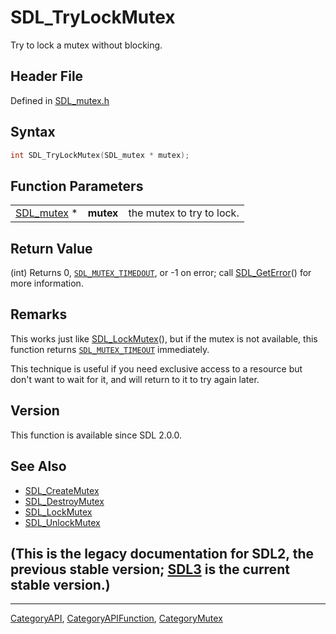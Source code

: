 # SDL_TryLockMutex

Try to lock a mutex without blocking.

## Header File

Defined in [SDL_mutex.h](https://github.com/libsdl-org/SDL/blob/SDL2/include/SDL_mutex.h)

## Syntax

```c
int SDL_TryLockMutex(SDL_mutex * mutex);
```

## Function Parameters

|                          |           |                           |
| ------------------------ | --------- | ------------------------- |
| [SDL_mutex](SDL_mutex) * | **mutex** | the mutex to try to lock. |

## Return Value

(int) Returns 0, [`SDL_MUTEX_TIMEDOUT`](SDL_MUTEX_TIMEDOUT), or -1 on
error; call [SDL_GetError](SDL_GetError)() for more information.

## Remarks

This works just like [SDL_LockMutex](SDL_LockMutex)(), but if the mutex is
not available, this function returns
[`SDL_MUTEX_TIMEOUT`](SDL_MUTEX_TIMEOUT) immediately.

This technique is useful if you need exclusive access to a resource but
don't want to wait for it, and will return to it to try again later.

## Version

This function is available since SDL 2.0.0.

## See Also

- [SDL_CreateMutex](SDL_CreateMutex)
- [SDL_DestroyMutex](SDL_DestroyMutex)
- [SDL_LockMutex](SDL_LockMutex)
- [SDL_UnlockMutex](SDL_UnlockMutex)


## (This is the legacy documentation for SDL2, the previous stable version; [SDL3](https://wiki.libsdl.org/SDL3/) is the current stable version.)



----
[CategoryAPI](CategoryAPI), [CategoryAPIFunction](CategoryAPIFunction), [CategoryMutex](CategoryMutex)

